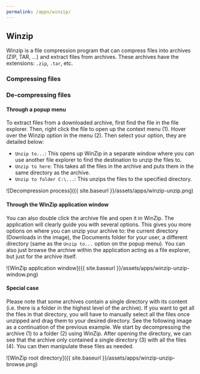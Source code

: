```yaml
---
permalink: /apps/winzip/
---
```


## Winzip
Winzip is a file compression program that can compress files into archives (ZIP, TAR, ...) and extract files from archives. These archives have the extensions: `.zip`, `.tar`, etc.

### Compressing files

### De-compressing files
#### Through a popup menu
To extract files from a downloaded archive, first find the file in the file explorer. Then, right click the file to open up the context menu (1). Hover over the Winzip option in the menu (2). Then select your option, they are detailed below:
- `Unzip to...`: This opens up WinZip in a separate window where you can use another file explorer to find the destination to unzip the files to.
- `Unzip to here`: This takes all the files in the archive and puts them in the same directory as the archive.
- `Unzip to folder C:\...`: This unzips the files to the specified directory.

![Decompression process]({{ site.baseurl }}/assets/apps/winzip-unzip.png)

#### Through the WinZip application window
You can also double click the archive file and open it in WinZip. The application will clearly guide you with several options. This gives you more options on where you can unzip your archive to: the current directory (Downloads in the image), the Documents folder for your user, a different directory (same as the `Unzip to...` option on the popup menu). You can also just browse the archive within the application acting as a file explorer, but just for the archive itself.

![WinZip application window]({{ site.baseurl }}/assets/apps/winzip-unzip-window.png)

#### Special case
Please note that some archives contain a single directory with its content (i.e. there is a folder in the highest level of the archive). If you want to get all the files in that directory, you will have to manually select all the files once unzipped and drag them to your desired directory. See the following image as a continuation of the previous example. We start by decompressing the archive (1) to a folder (2) using WinZip. After opening the directory, we can see that the archive only contained a single directory (3) with all the files (4). You can then manipulate these files as needed.

![WinZip root directory]({{ site.baseurl }}/assets/apps/winzip-unzip-browse.png)